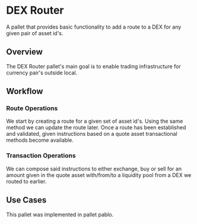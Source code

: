 # DEX Router

A pallet that provides basic functionality to add a route to a DEX for any given pair of asset id's.

## Overview

The DEX Router pallet's main goal is to enable trading infrastructure for currency pair's outside local.

## Workflow

### Route Operations
We start by creating a route for a given set of asset id's. Using the same method we can update the route later. Once a route has been established and validated, given instructions based on a quote asset transactional methods become available.

### Transaction Operations

We can compose said instructions to either exchange, buy or sell for an amount given in the quote asset with/from/to a liquidity pool from a DEX we routed to earlier.

## Use Cases

This pallet was implemented in pallet pablo.
